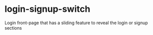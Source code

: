 # login-signup-switch
Login front-page that has a sliding feature to reveal the login or signup sections 

